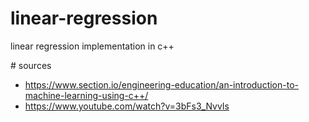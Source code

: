 # linear-regression
linear regression implementation in c++

# sources
- https://www.section.io/engineering-education/an-introduction-to-machine-learning-using-c++/
- https://www.youtube.com/watch?v=3bFs3_NvvIs
